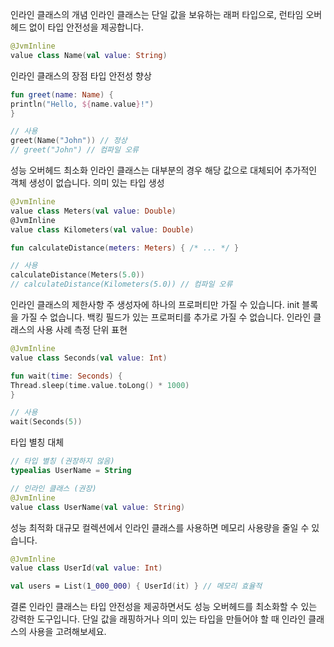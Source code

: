 인라인 클래스의 개념
인라인 클래스는 단일 값을 보유하는 래퍼 타입으로, 런타임 오버헤드 없이 타입 안전성을 제공합니다.
```kotlin
@JvmInline
value class Name(val value: String)
```
인라인 클래스의 장점
타입 안전성 향상
```kotlin
fun greet(name: Name) {
println("Hello, ${name.value}!")
}

// 사용
greet(Name("John")) // 정상
// greet("John") // 컴파일 오류
```
성능 오버헤드 최소화
인라인 클래스는 대부분의 경우 해당 값으로 대체되어 추가적인 객체 생성이 없습니다.
의미 있는 타입 생성
```kotlin
@JvmInline
value class Meters(val value: Double)
@JvmInline
value class Kilometers(val value: Double)

fun calculateDistance(meters: Meters) { /* ... */ }

// 사용
calculateDistance(Meters(5.0))
// calculateDistance(Kilometers(5.0)) // 컴파일 오류
```
인라인 클래스의 제한사항
주 생성자에 하나의 프로퍼티만 가질 수 있습니다.
init 블록을 가질 수 없습니다.
백킹 필드가 있는 프로퍼티를 추가로 가질 수 없습니다.
인라인 클래스의 사용 사례
측정 단위 표현
```kotlin
@JvmInline
value class Seconds(val value: Int)

fun wait(time: Seconds) {
Thread.sleep(time.value.toLong() * 1000)
}

// 사용
wait(Seconds(5))
```
타입 별칭 대체
```kotlin
// 타입 별칭 (권장하지 않음)
typealias UserName = String

// 인라인 클래스 (권장)
@JvmInline
value class UserName(val value: String)
```
성능 최적화
대규모 컬렉션에서 인라인 클래스를 사용하면 메모리 사용량을 줄일 수 있습니다.
```kotlin
@JvmInline
value class UserId(val value: Int)

val users = List(1_000_000) { UserId(it) } // 메모리 효율적
```
결론
인라인 클래스는 타입 안전성을 제공하면서도 성능 오버헤드를 최소화할 수 있는 강력한 도구입니다. 단일 값을 래핑하거나 의미 있는 타입을 만들어야 할 때 인라인 클래스의 사용을 고려해보세요.